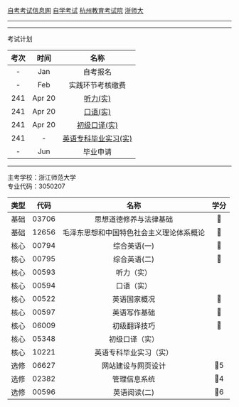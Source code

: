 [自考考试信息网](https://zk.zjzs.net/)
[自学考试](https://www.zjzs.net/moban/index/2c9081f061d15b160161d1661f040016_tree.html)
[杭州教育考试院](http://www.hzjyksy.cn/)
[浙师大](http://j.zjnu.edu.cn/910/list.htm)

<a-countdown name="实践考试" date="2024-04-20" type="week"></a-countdown>
<a-remind message="自考报名" start="2023-1-1" end="2023-1-31"></a-remind>
<a-remind message="实践环节考核缴费" start="2023-2-1" end="2023-2-28"></a-remind>

---

<a-schedule title="学习计划" :start="44" :data="[
  ['休息'],
  ['休息'],
  ['休息'],
  ['听力精讲1', '口语精讲1', '听力精讲2', '口语精讲2'],
  ['听力精讲3', '口语精讲3', '听力精讲4', '听力精讲5', '听力精讲6'],
  ['听力串讲1', '听力串讲2', '听力串讲3', '口语精讲4', '口语精讲5'],
  ['口语精讲6', '口语串讲1', '口语串讲2', '口语串讲3'],
  ['', '', '', '', ''],
  ['', '', '', '', ''],
  ['', '', '', ''],
  ['', '', '', '', ''],
  ['', '', '', '', ''],
  ['', '', '', '', ''],
  ['', '', '', '', ''],
  ['休息'],
  ['休息'], // 2024-02-12 ~ 2024-02-18 春季
  ['', '', '', '', ''],
  ['', '', '', '', ''],
  ['辅导学习', '辅导学习', '背单词'],
  ['辅导学习', '辅导学习', '背单词'],
  ['辅导学习', '辅导学习', '背单词'],
  ['辅导学习', '辅导学习', '背单词'], // 2024-04-01 ~ 2024-04-07 清明
  ['辅导学习', '辅导学习', '背单词',],
  ['辅导学习', '辅导学习', '辅导学习', '辅导学习', '考试'], // 考试当周
]"></a-schedule>

---

考试计划

| 考次 |  时间  |               名称               |
| :--: | :----: | :------------------------------: |
|  -   |  Jan   |             自考报名             |
|  -   |  Feb   |         实践环节考核缴费         |
| 241  | Apr 20 |       [听力(实)](00593.md)       |
| 241  | Apr 20 |       [口语(实)](00594.md)       |
| 241  | Apr 20 |     [初级口译(实)](05348.md)     |
| 241  |   -    | [英语专科毕业实习(实)](10221.md) |
|  -   |  Jun   |             毕业申请             |

---

主考学校：浙江师范大学<br/>
专业代码：3050207

| 类型 | 代码  |                   名称                   | 学分 |
| :--: | :---: | :--------------------------------------: | :--: |
| 基础 | 03706 |          思想道德修养与法律基础          |  🥇  |
| 基础 | 12656 | 毛泽东思想和中国特色社会主义理论体系概论 |  🥇  |
| 核心 | 00794 |               综合英语(一)               |  🥇  |
| 核心 | 00795 |               综合英语(二)               |  🥇  |
| 核心 | 00593 |                听力（实）                |      |
| 核心 | 00594 |                口语（实）                |      |
| 核心 | 00522 |               英语国家概况               |  🥇  |
| 核心 | 00597 |               英语写作基础               |  🥇  |
| 核心 | 06009 |               初级翻译技巧               |  🥇  |
| 核心 | 05348 |              初级口译（实）              |      |
| 核心 | 10221 |          英语专科毕业实习（实）          |      |
| 选修 | 06627 |            网站建设与网页设计            | 🥇5  |
| 选修 | 02382 |               管理信息系统               | 🥇4  |
| 选修 | 00596 |               英语阅读(二)               | 🥇6  |
